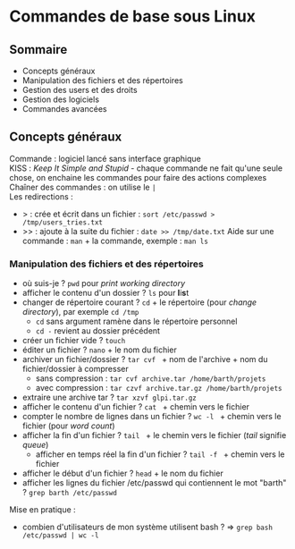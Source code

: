 # Commandes de base sous Linux


## Sommaire

* Concepts généraux
* Manipulation des fichiers et des répertoires
* Gestion des users et des droits
* Gestion des logiciels
* Commandes avancées

## Concepts généraux
Commande : logiciel lancé sans interface graphique  
KISS : *Keep It Simple and Stupid* - chaque commande ne fait qu'une seule chose, on enchaine les commandes pour faire des actions complexes  
Chaîner des commandes : on utilise le `|`  
Les redirections :
* \> : crée et écrit dans un fichier : `sort /etc/passwd > /tmp/users_tries.txt`
* \>\> : ajoute à la suite du fichier : `date >> /tmp/date.txt`
Aide sur une commande : `man` + la commande, exemple : `man ls`

### Manipulation des fichiers et des répertoires

* où suis-je ? `pwd` pour *print working directory*
* afficher le contenu d'un dossier ? `ls` pour **l**i**s**t
* changer de répertoire courant ? `cd` + le répertoire (pour *change directory*), par exemple `cd /tmp`
  * `cd` sans argument ramène dans le répertoire personnel
  * `cd -` revient au dossier précédent
* créer un fichier vide ? `touch`
* éditer un fichier ? `nano` + le nom du fichier
* archiver un fichier/dossier ? `tar cvf ` + nom de l'archive + nom du fichier/dossier à compresser
  * sans compression : `tar cvf archive.tar /home/barth/projets`
  * avec compression : `tar czvf archive.tar.gz /home/barth/projets`
* extraire une archive tar ? `tar xzvf glpi.tar.gz`
* afficher le contenu d'un fichier ? `cat ` + chemin vers le fichier
* compter le nombre de lignes dans un fichier ? `wc -l ` + chemin vers le fichier (pour *word count*)
* afficher la fin d'un fichier ? `tail ` + le chemin vers le fichier (*tail* signifie *queue*)
  * afficher en temps réel la fin d'un fichier ? `tail -f ` + chemin vers le fichier
* afficher le début d'un fichier ? `head` + le nom du fichier
* afficher les lignes du fichier /etc/passwd qui contiennent le mot "barth" ? `grep barth /etc/passwd`


Mise en pratique : 
* combien d'utilisateurs de mon système utilisent bash ? => `grep bash /etc/passwd | wc -l`











